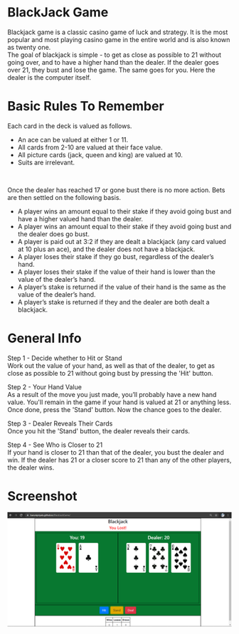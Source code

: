 # BlackJack Game
Blackjack game is a classic casino game of luck and strategy. It is the most popular and most playing casino game in the entire world and is also known as twenty one. <br />
The goal of blackjack is simple - to get as close as possible to 21 without going over, and to have a higher hand than the dealer. 
If the dealer goes over 21, they bust and lose the game. The same goes for you.
Here the dealer is the computer itself. 

# Basic Rules To Remember
Each card in the deck is valued as follows. <br />
* An ace can be valued at either 1 or 11.
* All cards from 2-10 are valued at their face value.
* All picture cards (jack, queen and king) are valued at 10.
* Suits are irrelevant.

<br />

Once the dealer has reached 17 or gone bust there is no more action. Bets are then settled on the following basis. <br />
* A player wins an amount equal to their stake if they avoid going bust and have a higher valued hand than the dealer.
* A player wins an amount equal to their stake if they avoid going bust and the dealer does go bust.
* A player is paid out at 3:2 if they are dealt a blackjack (any card valued at 10 plus an ace), and the dealer does not have a blackjack.
* A player loses their stake if they go bust, regardless of the dealer’s hand.
* A player loses their stake if the value of their hand is lower than the value of the dealer’s hand.
* A player’s stake is returned if the value of their hand is the same as the value of the dealer’s hand.
* A player’s stake is returned if they and the dealer are both dealt a blackjack.

# General Info
Step 1 - Decide whether to Hit or Stand <br />
Work out the value of your hand, as well as that of the dealer, to get as close as possible to 21 without going bust by pressing the 'Hit' button.

Step 2 - Your Hand Value <br />
As a result of the move you just made, you’ll probably have a new hand value. 
You'll remain in the game if your hand is valued at 21 or anything less. Once done, press the 'Stand' button. Now the chance goes to the dealer. 

Step 3 - Dealer Reveals Their Cards <br />
Once you hit the 'Stand' button, the dealer reveals their cards. 

Step 4 - See Who is Closer to 21 <br />
If your hand is closer to 21 than that of the dealer, you bust the dealer and win. If the dealer has 21 or a closer score to 21 than any of the other players, the dealer wins.

# Screenshot
![Here is a screenshot of what it looks like](screenshot.PNG)


